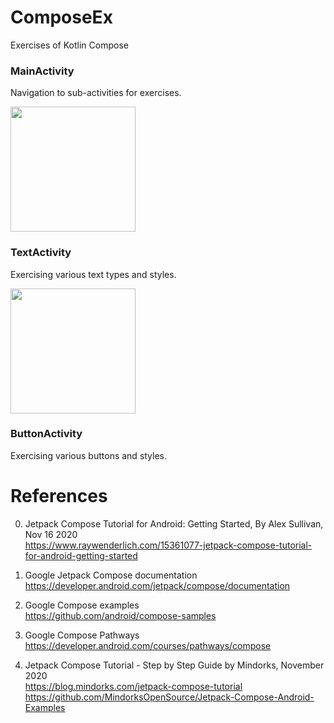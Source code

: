 # ComposeEx
Exercises of Kotlin Compose

### MainActivity
Navigation to sub-activities for exercises.

<img width="200" src="https://user-images.githubusercontent.com/1282659/115158245-d66a8680-a052-11eb-9270-d49fb0035659.png">

### TextActivity
Exercising various text types and styles. 

<img width="200" src="https://user-images.githubusercontent.com/1282659/115157367-783ba480-a04e-11eb-8b5f-fbca851887fc.png">

### ButtonActivity
Exercising various buttons and styles.


# References

0. Jetpack Compose Tutorial for Android: Getting Started, By Alex Sullivan, Nov 16 2020 \
https://www.raywenderlich.com/15361077-jetpack-compose-tutorial-for-android-getting-started

1. Google Jetpack Compose documentation \
https://developer.android.com/jetpack/compose/documentation

2. Google Compose examples \
https://github.com/android/compose-samples

3. Google Compose Pathways \
https://developer.android.com/courses/pathways/compose

4. Jetpack Compose Tutorial - Step by Step Guide by Mindorks, November 2020 \
https://blog.mindorks.com/jetpack-compose-tutorial \
https://github.com/MindorksOpenSource/Jetpack-Compose-Android-Examples
